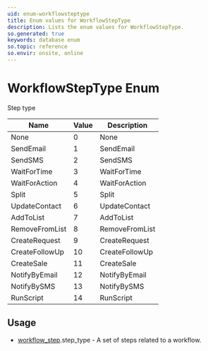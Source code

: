 ```yaml
---
uid: enum-workflowsteptype
title: Enum values for WorkflowStepType
description: Lists the enum values for WorkflowStepType.
so.generated: true
keywords: database enum
so.topic: reference
so.envir: onsite, online
---
```


# WorkflowStepType Enum

Step type

| Name | Value | Description |
|------|-------|-------------|
|None|0|None|
|SendEmail|1|SendEmail|
|SendSMS|2|SendSMS|
|WaitForTime|3|WaitForTime|
|WaitForAction|4|WaitForAction|
|Split|5|Split|
|UpdateContact|6|UpdateContact|
|AddToList|7|AddToList|
|RemoveFromList|8|RemoveFromList|
|CreateRequest|9|CreateRequest|
|CreateFollowUp|10|CreateFollowUp|
|CreateSale|11|CreateSale|
|NotifyByEmail|12|NotifyByEmail|
|NotifyBySMS|13|NotifyBySMS|
|RunScript|14|RunScript|

## Usage

* [workflow_step](../workflow-step.md).step_type - A set of steps related to a workflow.
